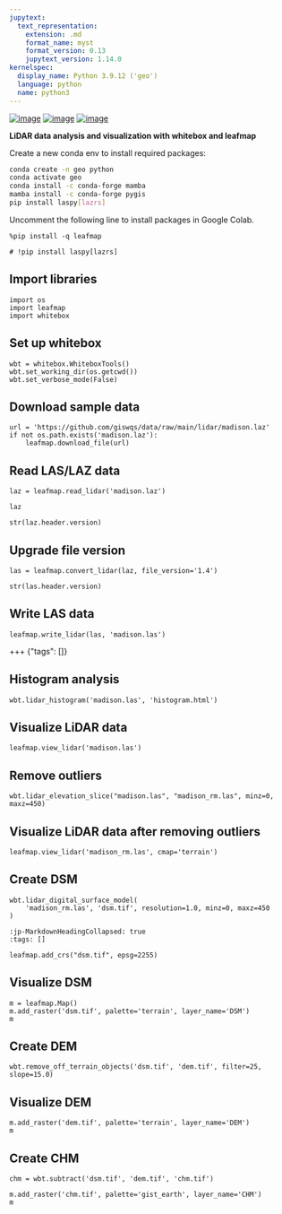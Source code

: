 ```yaml
---
jupytext:
  text_representation:
    extension: .md
    format_name: myst
    format_version: 0.13
    jupytext_version: 1.14.0
kernelspec:
  display_name: Python 3.9.12 ('geo')
  language: python
  name: python3
---
```


[![image](https://jupyterlite.rtfd.io/en/latest/_static/badge.svg)](https://demo.leafmap.org/lab/index.html?path=notebooks/55_lidar.ipynb)
[![image](https://colab.research.google.com/assets/colab-badge.svg)](https://githubtocolab.com/giswqs/leafmap/blob/master/examples/notebooks/55_lidar.ipynb)
[![image](https://mybinder.org/badge_logo.svg)](https://gishub.org/leafmap-binder)

**LiDAR data analysis and visualization with whitebox and leafmap**

Create a new conda env to install required packages:

```bash
conda create -n geo python
conda activate geo
conda install -c conda-forge mamba
mamba install -c conda-forge pygis
pip install laspy[lazrs]
```

Uncomment the following line to install packages in Google Colab.

```{code-cell} ipython3
%pip install -q leafmap
```

```{code-cell} ipython3
# !pip install laspy[lazrs]
```

## Import libraries

```{code-cell} ipython3
import os
import leafmap
import whitebox
```

## Set up whitebox

```{code-cell} ipython3
wbt = whitebox.WhiteboxTools()
wbt.set_working_dir(os.getcwd())
wbt.set_verbose_mode(False)
```

## Download sample data

```{code-cell} ipython3
url = 'https://github.com/giswqs/data/raw/main/lidar/madison.laz'
if not os.path.exists('madison.laz'):
    leafmap.download_file(url)
```

## Read LAS/LAZ data

```{code-cell} ipython3
laz = leafmap.read_lidar('madison.laz')
```

```{code-cell} ipython3
laz
```

```{code-cell} ipython3
str(laz.header.version)
```

## Upgrade file version

```{code-cell} ipython3
las = leafmap.convert_lidar(laz, file_version='1.4')
```

```{code-cell} ipython3
str(las.header.version)
```

## Write LAS data

```{code-cell} ipython3
leafmap.write_lidar(las, 'madison.las')
```

+++ {"tags": []}

## Histogram analysis

```{code-cell} ipython3
wbt.lidar_histogram('madison.las', 'histogram.html')
```

## Visualize LiDAR data

```{code-cell} ipython3
leafmap.view_lidar('madison.las')
```

## Remove outliers

```{code-cell} ipython3
wbt.lidar_elevation_slice("madison.las", "madison_rm.las", minz=0, maxz=450)
```

## Visualize LiDAR data after removing outliers

```{code-cell} ipython3
leafmap.view_lidar('madison_rm.las', cmap='terrain')
```

## Create DSM

```{code-cell} ipython3
wbt.lidar_digital_surface_model(
    'madison_rm.las', 'dsm.tif', resolution=1.0, minz=0, maxz=450
)
```

```{code-cell} ipython3
:jp-MarkdownHeadingCollapsed: true
:tags: []

leafmap.add_crs("dsm.tif", epsg=2255)
```

## Visualize DSM

```{code-cell} ipython3
m = leafmap.Map()
m.add_raster('dsm.tif', palette='terrain', layer_name='DSM')
m
```

## Create DEM

```{code-cell} ipython3
wbt.remove_off_terrain_objects('dsm.tif', 'dem.tif', filter=25, slope=15.0)
```

## Visualize DEM

```{code-cell} ipython3
m.add_raster('dem.tif', palette='terrain', layer_name='DEM')
m
```

## Create CHM

```{code-cell} ipython3
chm = wbt.subtract('dsm.tif', 'dem.tif', 'chm.tif')
```

```{code-cell} ipython3
m.add_raster('chm.tif', palette='gist_earth', layer_name='CHM')
m
```
